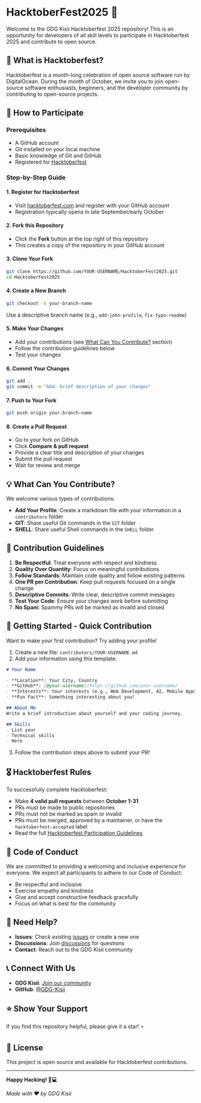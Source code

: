 # HacktoberFest2025 🎃

Welcome to the GDG Kisii Hacktoberfest 2025 repository! This is an opportunity for developers of all skill levels to participate in Hacktoberfest 2025 and contribute to open source.

## 📖 What is Hacktoberfest?

Hacktoberfest is a month-long celebration of open source software run by DigitalOcean. During the month of October, we invite you to join open-source software enthusiasts, beginners, and the developer community by contributing to open-source projects.

## 🎯 How to Participate

### Prerequisites
- A GitHub account
- Git installed on your local machine
- Basic knowledge of Git and GitHub
- Registered for [Hacktoberfest](https://hacktoberfest.com/)

### Step-by-Step Guide

#### 1. Register for Hacktoberfest
- Visit [hacktoberfest.com](https://hacktoberfest.com/) and register with your GitHub account
- Registration typically opens in late September/early October

#### 2. Fork this Repository
- Click the **Fork** button at the top right of this repository
- This creates a copy of the repository in your GitHub account

#### 3. Clone Your Fork
```bash
git clone https://github.com/YOUR-USERNAME/HacktoberFest2025.git
cd HacktoberFest2025
```

#### 4. Create a New Branch
```bash
git checkout -b your-branch-name
```
Use a descriptive branch name (e.g., `add-john-profile`, `fix-typo-readme`)

#### 5. Make Your Changes
- Add your contributions (see [What Can You Contribute?](#what-can-you-contribute) section)
- Follow the contribution guidelines below
- Test your changes

#### 6. Commit Your Changes
```bash
git add .
git commit -m "Add: brief description of your changes"
```

#### 7. Push to Your Fork
```bash
git push origin your-branch-name
```

#### 8. Create a Pull Request
- Go to your fork on GitHub
- Click **Compare & pull request**
- Provide a clear title and description of your changes
- Submit the pull request
- Wait for review and merge

## 💡 What Can You Contribute?

We welcome various types of contributions:

- **Add Your Profile**: Create a markdown file with your information in a `contributors` folder
- **GIT**: Share useful Git commands in the `GIT` folder
- **SHELL**: Share useful Shell commands in the `SHELL` folder

## 📝 Contribution Guidelines

1. **Be Respectful**: Treat everyone with respect and kindness
2. **Quality Over Quantity**: Focus on meaningful contributions
3. **Follow Standards**: Maintain code quality and follow existing patterns
4. **One PR per Contribution**: Keep pull requests focused on a single change
5. **Descriptive Commits**: Write clear, descriptive commit messages
6. **Test Your Code**: Ensure your changes work before submitting
7. **No Spam**: Spammy PRs will be marked as invalid and closed

## 🚀 Getting Started - Quick Contribution

Want to make your first contribution? Try adding your profile!

1. Create a new file: `contributors/YOUR-USERNAME.md`
2. Add your information using this template:

```markdown
# Your Name

- **Location**: Your City, Country
- **GitHub**: [@your-username](https://github.com/your-username)
- **Interests**: Your interests (e.g., Web Development, AI, Mobile Apps)
- **Fun Fact**: Something interesting about you!

## About Me
Write a brief introduction about yourself and your coding journey.

## Skills
- List your
- Technical skills
- Here
```

3. Follow the contribution steps above to submit your PR!

## 🎖️ Hacktoberfest Rules

To successfully complete Hacktoberfest:

- Make **4 valid pull requests** between **October 1-31**
- PRs must be made to public repositories
- PRs must not be marked as spam or invalid
- PRs must be merged, approved by a maintainer, or have the `hacktoberfest-accepted` label
- Read the full [Hacktoberfest Participation Guidelines](https://hacktoberfest.com/participation/)

## 📜 Code of Conduct

We are committed to providing a welcoming and inclusive experience for everyone. We expect all participants to adhere to our Code of Conduct:

- Be respectful and inclusive
- Exercise empathy and kindness
- Give and accept constructive feedback gracefully
- Focus on what is best for the community

## 🤝 Need Help?

- **Issues**: Check existing [issues](../../issues) or create a new one
- **Discussions**: Join [discussions](../../discussions) for questions
- **Contact**: Reach out to the GDG Kisii community

## 📞 Connect With Us

- **GDG Kisii**: [Join our community](#)
- **GitHub**: [@GDG-Kisii](https://github.com/GDG-Kisii)

## ⭐ Show Your Support

If you find this repository helpful, please give it a star! ⭐

## 📄 License

This project is open source and available for Hacktoberfest contributions.

---

**Happy Hacking! 🚀💻**

*Made with ❤️ by GDG Kisii*
